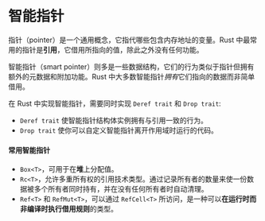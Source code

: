 # 智能指针

指针（pointer）是一个通用概念，它指代哪些包含内存地址的变量。Rust 中最常用的指针是**引用**，它借用所指向的值，除此之外没有任何功能。

智能指针（smart pointer）则多是一些数据结构，它们的行为类似于指针但拥有额外的元数据和附加功能。Rust 中大多数智能指针*拥有*它们指向的数据而非简单借用。

在 Rust 中实现智能指针，需要同时实现 `Deref trait` 和 `Drop trait`:

* `Deref trait` 使智能指针结构体实例拥有与引用一致的行为。
* `Drop trait` 使你可以自定义智能指针离开作用域时运行的代码。

#### 常用智能指针

* `Box<T>`，可用于在**堆**上分配值。
* `Rc<T>`，允许多重所有权的引用技术类型。通过记录所有者的数量来使一份数据被多个所有者同时持有，并在没有任何所有者时自动清理。
* `Ref<T>` 和 `RefMut<T>`，可以通过 `RefCell<T>` 所访问，是一种可以**在运行时而非编译时执行借用规则**的类型。
